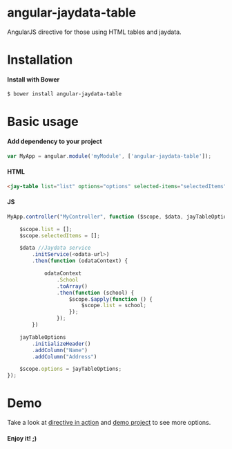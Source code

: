 # angular-jaydata-table
AngularJS directive for those using HTML tables and jaydata.

# Installation

#### Install with Bower

```sh
$ bower install angular-jaydata-table
```

# Basic usage

#### Add dependency to your project
```js
var MyApp = angular.module('myModule', ['angular-jaydata-table']);
```

#### HTML
```html
<jay-table list="list" options="options" selected-items="selectedItems"></jay-table>
```

#### JS
```js
MyApp.controller("MyController", function ($scope, $data, jayTableOptions) {

    $scope.list = [];
    $scope.selectedItems = [];

    $data //Jaydata service
        .initService(<odata-url>)
        .then(function (odataContext) {

            odataContext
                .School
                .toArray()
                .then(function (school) {
                    $scope.$apply(function () {
                        $scope.list = school;
                    });
                });
        })

    jayTableOptions
        .initializeHeader()
        .addColumn("Name")
        .addColumn("Address")

    $scope.options = jayTableOptions;
});
```

# Demo

Take a look at [directive in action](http://gabrielsimplicio.github.io/angular-jaydata-table/) and [demo project](https://github.com/gabrielsimplicio/angular-jaydata-table/tree/master/demo) to see more options.

#### Enjoy it! ;)